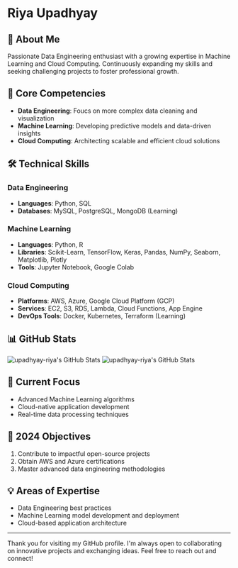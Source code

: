 # Riya Upadhyay

## 👋 About Me

Passionate Data Engineering enthusiast with a growing expertise in Machine Learning and Cloud Computing. Continuously expanding my skills and seeking challenging projects to foster professional growth.

## 🚀 Core Competencies

- **Data Engineering**: Foucs on more complex data cleaning and visualization
- **Machine Learning**: Developing predictive models and data-driven insights
- **Cloud Computing**: Architecting scalable and efficient cloud solutions

## 🛠️ Technical Skills

### Data Engineering
- **Languages**: Python, SQL
- **Databases**: MySQL, PostgreSQL, MongoDB (Learning)

### Machine Learning
- **Languages**: Python, R
- **Libraries**: Scikit-Learn, TensorFlow, Keras, Pandas, NumPy, Seaborn, Matplotlib, Plotly
- **Tools**: Jupyter Notebook, Google Colab

### Cloud Computing
- **Platforms**: AWS, Azure, Google Cloud Platform (GCP)
- **Services**: EC2, S3, RDS, Lambda, Cloud Functions, App Engine
- **DevOps Tools**: Docker, Kubernetes, Terraform (Learning)

## 📊 GitHub Stats

<img src="https://github-readme-stats.vercel.app/api?username=upadhyay-riya&theme=radical&show_icons=true&hide_border=true&count_private=true" alt="upadhyay-riya's GitHub Stats" /> <img src="https://github-readme-streak-stats.herokuapp.com/?user=upadhyay-riya&theme=radical&hide_border=true" alt="upadhyay-riya's GitHub Stats" />

## 🌱 Current Focus

- Advanced Machine Learning algorithms
- Cloud-native application development
- Real-time data processing techniques

## 🎯 2024 Objectives

1. Contribute to impactful open-source projects
2. Obtain AWS and Azure certifications
3. Master advanced data engineering methodologies

## 💡 Areas of Expertise

- Data Engineering best practices
- Machine Learning model development and deployment
- Cloud-based application architecture

---

Thank you for visiting my GitHub profile. I'm always open to collaborating on innovative projects and exchanging ideas. Feel free to reach out and connect!
